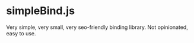 # simpleBind.js
Very simple, very small, very seo-friendly binding library.  Not opinionated, easy to use. 
